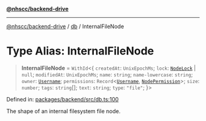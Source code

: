 [**@nhscc/backend-drive**](../../README.md)

***

[@nhscc/backend-drive](../../README.md) / [db](../README.md) / InternalFileNode

# Type Alias: InternalFileNode

> **InternalFileNode** = `WithId`\<\{ `createdAt`: `UnixEpochMs`; `lock`: [`NodeLock`](NodeLock.md) \| `null`; `modifiedAt`: `UnixEpochMs`; `name`: `string`; `name-lowercase`: `string`; `owner`: [`Username`](Username.md); `permissions`: `Record`\<[`Username`](Username.md), [`NodePermission`](NodePermission.md)\>; `size`: `number`; `tags`: `string`[]; `text`: `string`; `type`: `"file"`; \}\>

Defined in: [packages/backend/src/db.ts:100](https://github.com/nhscc/drive.api.hscc.bdpa.org/blob/14391c7d4b0a42834d6c5f1ebd8fcde34a9bede8/packages/backend/src/db.ts#L100)

The shape of an internal filesystem file node.
